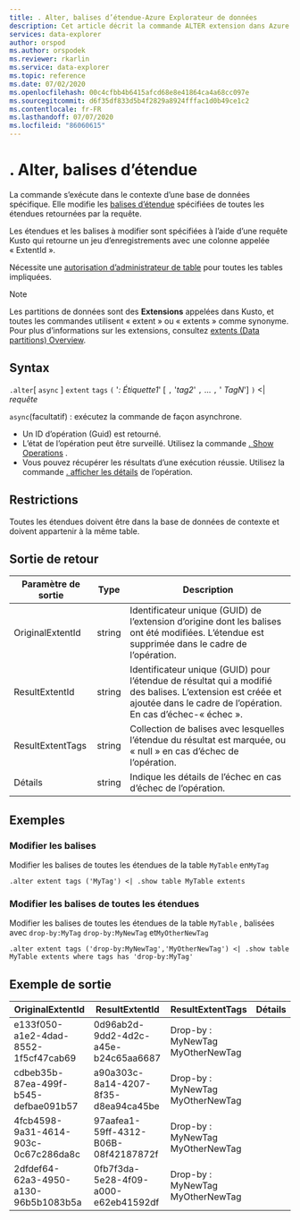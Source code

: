 ```yaml
---
title: . Alter, balises d’étendue-Azure Explorateur de données
description: Cet article décrit la commande ALTER extension dans Azure Explorateur de données.
services: data-explorer
author: orspod
ms.author: orspodek
ms.reviewer: rkarlin
ms.service: data-explorer
ms.topic: reference
ms.date: 07/02/2020
ms.openlocfilehash: 00c4cfbb4b6415afcd68e8e41864ca4a68cc097e
ms.sourcegitcommit: d6f35df833d5b4f2829a8924fffac1d0b49ce1c2
ms.contentlocale: fr-FR
ms.lasthandoff: 07/07/2020
ms.locfileid: "86060615"
---
```

# <a name="alter-extent-tags"></a>. Alter, balises d’étendue

La commande s’exécute dans le contexte d’une base de données spécifique. Elle modifie les [balises d’étendue](extents-overview.md#extent-tagging) spécifiées de toutes les étendues retournées par la requête.

Les étendues et les balises à modifier sont spécifiées à l’aide d’une requête Kusto qui retourne un jeu d’enregistrements avec une colonne appelée « ExtentId ».

Nécessite une [autorisation d’administrateur de table](../management/access-control/role-based-authorization.md) pour toutes les tables impliquées.

> [!NOTE]
> Les partitions de données sont des **Extensions** appelées dans Kusto, et toutes les commandes utilisent « extent » ou « extents » comme synonyme.
> Pour plus d’informations sur les extensions, consultez [extents (Data partitions) Overview](extents-overview.md).

## <a name="syntax"></a>Syntax

`.alter`[ `async` ] `extent` `tags` `(` '*: Étiquette1*' [ `,` '*tag2*' `,` ... `,` ' *TagN*'] `)`  <|  *requête*

`async`(facultatif) : exécutez la commande de façon asynchrone.
   * Un ID d’opération (Guid) est retourné. 
   * L’état de l’opération peut être surveillé. Utilisez la commande [. Show Operations](operations.md#show-operations) .
   * Vous pouvez récupérer les résultats d’une exécution réussie. Utilisez la commande [. afficher les détails](operations.md#show-operation-details) de l’opération.

## <a name="restrictions"></a>Restrictions

Toutes les étendues doivent être dans la base de données de contexte et doivent appartenir à la même table.

## <a name="return-output"></a>Sortie de retour

|Paramètre de sortie |Type |Description|
|---|---|---|
|OriginalExtentId |string |Identificateur unique (GUID) de l’extension d’origine dont les balises ont été modifiées. L’étendue est supprimée dans le cadre de l’opération.|
|ResultExtentId |string |Identificateur unique (GUID) pour l’étendue de résultat qui a modifié des balises. L’extension est créée et ajoutée dans le cadre de l’opération. En cas d’échec-« échec ».|
|ResultExtentTags |string |Collection de balises avec lesquelles l’étendue du résultat est marquée, ou « null » en cas d’échec de l’opération.|
|Détails |string |Indique les détails de l’échec en cas d’échec de l’opération.|

## <a name="examples"></a>Exemples

### <a name="alter-tags"></a>Modifier les balises 

Modifier les balises de toutes les étendues de la table `MyTable` en`MyTag`

```kusto
.alter extent tags ('MyTag') <| .show table MyTable extents
```

### <a name="alter-tags-of-all-extents"></a>Modifier les balises de toutes les étendues

Modifier les balises de toutes les étendues de la table `MyTable` , balisées avec `drop-by:MyTag` `drop-by:MyNewTag` et`MyOtherNewTag`

```kusto
.alter extent tags ('drop-by:MyNewTag','MyOtherNewTag') <| .show table MyTable extents where tags has 'drop-by:MyTag'
```

## <a name="sample-output"></a>Exemple de sortie

|OriginalExtentId |ResultExtentId | ResultExtentTags | Détails
|---|---|---|---
|e133f050-a1e2-4dad-8552-1f5cf47cab69 |0d96ab2d-9dd2-4d2c-a45e-b24c65aa6687 | Drop-by : MyNewTag MyOtherNewTag| 
|cdbeb35b-87ea-499f-b545-defbae091b57 |a90a303c-8a14-4207-8f35-d8ea94ca45be | Drop-by : MyNewTag MyOtherNewTag| 
|4fcb4598-9a31-4614-903c-0c67c286da8c |97aafea1-59ff-4312-B06B-08f42187872f | Drop-by : MyNewTag MyOtherNewTag| 
|2dfdef64-62a3-4950-a130-96b5b1083b5a |0fb7f3da-5e28-4f09-a000-e62eb41592df | Drop-by : MyNewTag MyOtherNewTag| 
